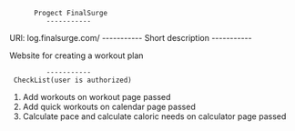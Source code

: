           Progect FinalSurge
             -----------
          
URl: log.finalsurge.com/
             -----------
          Short description
             -----------
  
Website for creating a workout plan

             -----------
     CheckList(user is authorized)
1. Add workouts on workout page                                   passed
2. Add quick workouts on calendar page                            passed
3. Calculate pace and calculate caloric needs on calculator page  passed       


